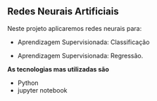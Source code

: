 ## Redes Neurais Artificiais
 
Neste projeto aplicaremos redes neurais para:

- Aprendizagem Supervisionada: Classificação
 
- Aprendizagem Supervisionada: Regressão.

**As tecnologias mas utilizadas são**

- Python
- jupyter notebook
